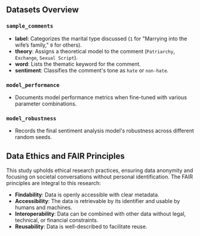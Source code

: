 ## Datasets Overview

### `sample_comments`
- **label**: Categorizes the marital type discussed (`1` for "Marrying into the wife’s family," `0` for others).
- **theory**: Assigns a theoretical model to the comment (`Patriarchy`, `Exchange`, `Sexual Script`).
- **word**: Lists the thematic keyword for the comment.
- **sentiment**: Classifies the comment's tone as `hate` or `non-hate`.

### `model_performance`
- Documents model performance metrics when fine-tuned with various parameter combinations.

### `model_robustness`
- Records the final sentiment analysis model's robustness across different random seeds.

## Data Ethics and FAIR Principles

This study upholds ethical research practices, ensuring data anonymity and focusing on societal conversations without personal identification. The FAIR principles are integral to this research:
- **Findability**: Data is openly accessible with clear metadata.
- **Accessibility**: The data is retrievable by its identifier and usable by humans and machines.
- **Interoperability**: Data can be combined with other data without legal, technical, or financial constraints.
- **Reusability**: Data is well-described to facilitate reuse.

